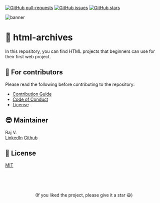 [![GitHub pull-requests](https://img.shields.io/github/issues-pr/RajVarsani/html-archives)](https://GitHub.com/RajVarshani/html-archives/pull/)
[![GitHub issues](https://img.shields.io/github/issues/RajVarsani/html-archives)](https://GitHub.com/RajVarsani/html-archives/issues/)
[![GitHub stars](https://img.shields.io/github/stars/RajVarsani/html-archives?style=social&label=Star&maxAge=2592000)](https://GitHub.com/RajVarsani/html-archives/stargazers/)

![banner](https://user-images.githubusercontent.com/74860406/193996009-889ed482-1192-4ffa-b877-a097008b3af7.jpg)

# 🚀 html-archives

In this repository, you can find HTML projects that beginners can use for their first web project.


## 💙 For contributors

Please read the following before contributing to the repository:

- [Contribution Guide](./CONTRIBUTING.md)
- [Code of Conduct](./CODE_OF_CONDUCT.md)
- [License](./LICENSE.md)

## 😎 Maintainer

Raj V.
<br/>
<a href="https://www.linkedin.com/in/varsani-raj/">LinkedIn</a>
<a href="https://github.com/RajVarsani">Github</a>

## 📄 License

[MIT](./LICENSE.md)

<br>
<br>
<br>

<p align='center'>
(If you liked the project, please give it a star 😃)
</p>
